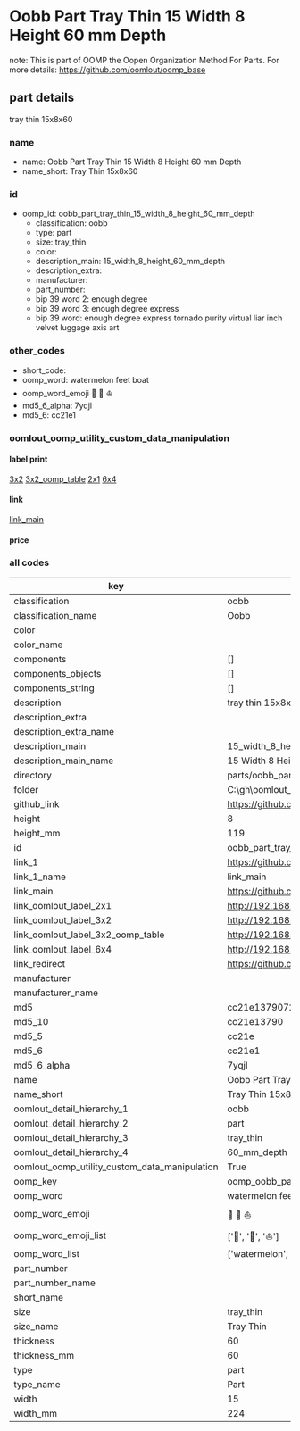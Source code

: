 # Oobb Part Tray Thin 15 Width 8 Height 60 mm Depth  

note: This is part of OOMP the Oopen Organization Method For Parts. For more details: https://github.com/oomlout/oomp_base

##  part details
  



tray thin 15x8x60



### name
* name: Oobb Part Tray Thin 15 Width 8 Height 60 mm Depth
* name_short: Tray Thin 15x8x60 
### id
* oomp_id: oobb_part_tray_thin_15_width_8_height_60_mm_depth
  * classification: oobb
  * type: part
  * size: tray_thin
  * color: 
  * description_main: 15_width_8_height_60_mm_depth
  * description_extra: 
  * manufacturer: 
  * part_number: 
  * bip 39 word 2: enough degree
  * bip 39 word 3: enough degree express
  * bip 39 word: enough degree express tornado purity virtual liar inch velvet luggage axis art

### other_codes
* short_code: 
* oomp_word: watermelon feet boat
* oomp_word_emoji :watermelon: :feet: :boat:
* md5_6_alpha: 7yqjl
* md5_6: cc21e1






### oomlout_oomp_utility_custom_data_manipulation
#### label print
[3x2](http://192.168.1.245:1112/?label=oomp%207yqjl)
[3x2_oomp_table](http://192.168.1.108:1112/?label=oomp%207yqjl)
[2x1](http://192.168.1.242:1112/?label=oomp%207yqjl)
[6x4](http://192.168.1.55:1112/?label=oomp%207yqjl)    

#### link

[link_main](https://github.com/oomlout/oomlout_oobb_version_4_generated_parts/tree/main/navigation_oomp/oobb/part/tray_thin/15_width_8_height_60_mm_depth/part)                              

#### price







### all codes 
| key | value |  
| --- | --- |  
| classification | oobb |  
| classification_name | Oobb |  
| color |  |  
| color_name |  |  
| components | [] |  
| components_objects | [] |  
| components_string | [] |  
| description | tray thin 15x8x60 |  
| description_extra |  |  
| description_extra_name |  |  
| description_main | 15_width_8_height_60_mm_depth |  
| description_main_name | 15 Width 8 Height 60 mm Depth |  
| directory | parts/oobb_part_tray_thin_15_width_8_height_60_mm_depth |  
| folder | C:\gh\oomlout_oobb_version_4_generated_parts\parts\oobb_part_tray_thin_15_width_8_height_60_mm_depth |  
| github_link | https://github.com/oomlout/oomlout_oomp_part_src/tree/main/parts/oobb_part_tray_thin_15_width_8_height_60_mm_depth |  
| height | 8 |  
| height_mm | 119 |  
| id | oobb_part_tray_thin_15_width_8_height_60_mm_depth |  
| link_1 | https://github.com/oomlout/oomlout_oobb_version_4_generated_parts/tree/main/navigation_oomp/oobb/part/tray_thin/15_width_8_height_60_mm_depth/part |  
| link_1_name | link_main |  
| link_main | https://github.com/oomlout/oomlout_oobb_version_4_generated_parts/tree/main/navigation_oomp/oobb/part/tray_thin/15_width_8_height_60_mm_depth/part |  
| link_oomlout_label_2x1 | http://192.168.1.242:1112/?label=oomp%207yqjl |  
| link_oomlout_label_3x2 | http://192.168.1.245:1112/?label=oomp%207yqjl |  
| link_oomlout_label_3x2_oomp_table | http://192.168.1.108:1112/?label=oomp%207yqjl |  
| link_oomlout_label_6x4 | http://192.168.1.55:1112/?label=oomp%207yqjl |  
| link_redirect | https://github.com/oomlout/oomlout_oobb_version_4_generated_parts/tree/main/parts/oobb_tray_thin_15_08_60 |  
| manufacturer |  |  
| manufacturer_name |  |  
| md5 | cc21e1379072501bd1d72e56a18e7257 |  
| md5_10 | cc21e13790 |  
| md5_5 | cc21e |  
| md5_6 | cc21e1 |  
| md5_6_alpha | 7yqjl |  
| name | Oobb Part Tray Thin 15 Width 8 Height 60 mm Depth |  
| name_short | Tray Thin 15x8x60  |  
| oomlout_detail_hierarchy_1 | oobb |  
| oomlout_detail_hierarchy_2 | part |  
| oomlout_detail_hierarchy_3 | tray_thin |  
| oomlout_detail_hierarchy_4 | 60_mm_depth |  
| oomlout_oomp_utility_custom_data_manipulation | True |  
| oomp_key | oomp_oobb_part_tray_thin_15_width_8_height_60_mm_depth |  
| oomp_word | watermelon feet boat |  
| oomp_word_emoji | :watermelon: :feet: :boat: |  
| oomp_word_emoji_list | [':watermelon:', ':feet:', ':boat:'] |  
| oomp_word_list | ['watermelon', 'feet', 'boat'] |  
| part_number |  |  
| part_number_name |  |  
| short_name |  |  
| size | tray_thin |  
| size_name | Tray Thin |  
| thickness | 60 |  
| thickness_mm | 60 |  
| type | part |  
| type_name | Part |  
| width | 15 |  
| width_mm | 224 |  

